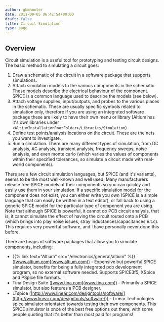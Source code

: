 ```yaml
---
author: gbmhunter
date: 2011-09-05 06:42:54+00:00
draft: false
title: Circuit Simulation
type: page
---
```


## Overview

Circuit simulation is a useful tool for prototyping and testing circuit designs. The basic method to simulating a circuit goes:

1. Draw a schematic of the circuit in a software package that supports simulations.
2. Attach simulation models to the various components in the schematic. These models describe the electrical behaviour of the component. SPICE is a common language used to describe the models (see below).
3. Attach voltage supplies, input/outputs, and probes to the various places in the schematic. These are usually specific symbols related to simulation only, therefore if you are using an integrated software package these are likely to have their own menu or library (Altium has it's own libraries under `<AltiumInstallationRootFolder>/Libraries/Simulation`).
4. Define test points/analysis locations on the circuit. These are the nets you want to investigate.
5. Run a simulation. There are many different types of simulation, from DC analysis, AC analysis, transient analysis, frequency sweeps, noise analysis, and even monte carlo (which varies the values of components within their specified tolerances, so simulate a circuit made with real-world components).

There are a few circuit simulation languages, but SPICE (and it's variants), seems to be the most well-known and well used. Many manufacturers release free SPICE models of their components so you can quickly and easily use them in your simulation. If a specific simulation model for the component does not exist, you can either write you own (SPICE is a simple language that can easily be written in a text editor), or fall back to using a generic SPICE model for the particular type of component you are using. Note that although SPICE is powerful, it cannot do PCB circuit analysis, that is, it cannot simulate the effect of having the circuit routed onto a PCB (which brings into play noise issues, stray inductances/capacitances e.t.c). This requires very powerful software, and I have personally never done this before.

There are heaps of software packages that allow you to simulate components, including:

* {{% link text="Altium" src="/electronics/general/altium" %}} ([www.altium.com](www.altium.com)) - Expensive but powerful SPICE simulator, benefits for being a fully integrated pcb development program, so no external software needed. Supports SPICE3f5, XSpice and PSpice file formats.
* Tina Design Suite ([www.tina.com](www.tina.com)) - Primarily a SPICE simulator, but also features a PCB designer.
* LTspice ([http://www.linear.com/designtools/software/](http://www.linear.com/designtools/software/)) - Linear Technologies spice simulator orientated towards testing their own components. This SPICE simulator is once of the best free options out there, with some people quoting that it's better than most paid for programs!

